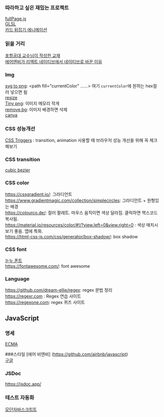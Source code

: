 ### 따라하고 싶은 재밌는 프로젝트
[fullPage.js](https://github.com/alvarotrigo/fullPage.js/tree/master/lang/korean)<br/>
[GLSL](https://velog.io/@kimbyungchan/셰이더-보고만-있을-거야)<br/>
[카드 뒤집기 에니메이션](https://velog.io/@gicomong/reverse-card)<br/>

### 읽을 거리
[포항공대 교수님이 작성한 교재](http://pl.postech.ac.kr/~gla/cs101/notes/all.pdf)<br/>
[에어엔비가 리엑트 네이티브에서 네이티브로 바꾼 이유](https://medium.com/airbnb-engineering/sunsetting-react-native-1868ba28e30a)

### Img
[svg to png](https://svgtopng.com/ko/): <path fill="currentColor" ......></path> 여기 `currentColor`에 원하는 hex컬러 넣으면 됨<br/>
[resize](https://resizeimage.net/)<br/>
[Tiny png](https://tinypng.com/): 이미지 메모리 작게<br/>
[remove.bg](https://www.remove.bg/ko): 이미지 배경하면 삭제<br/>
[canva](https://www.canva.com)


### CSS 성능개선
[CSS Triggers](https://csstriggers.com/) : transition, animation 사용할 때 브라우저 성능 개선을 위해 꼭 체크해보기 <br/>

### CSS transition
[cubic bezier](https://cubic-bezier.com/#.17,.67,.83,.67)

### CSS color
https://cssgradient.io/: 그라디언트 <br/>
https://www.gradientmagic.com/collection/simplecircles: 그라디언트 + 원형있는 배경 <br/>
https://colourco.de/: 컬러 팔레트. 마우스 움직이면 색상 달라짐. 클릭하면 핵스코드 복사됨. <br/>
https://material.io/resources/color/#!/?view.left=0&view.right=0 : 색상 매치시 보기 좋음. 앱에 특화. <br/>
https://html-css-js.com/css/generator/box-shadow/: box shadow <br/>

### CSS font
[눈누 폰트](https://noonnu.cc/)<br/>
https://fontawesome.com/: font awesome

### Language
https://github.com/dream-ellie/regex: regex 문법 정리 <br/>
https://regexr.com : Regex 연습 사이트 <br/>
https://regexone.com: regex 퀴즈 사이트 <br/>

## JavaScript
### 명세
[ECMA](https://www.ecma-international.org/publications-and-standards/standards/)

###스타일
[에어 비엔비] (https://github.com/airbnb/javascript) <br/>
[구글](https://google.github.io/styleguide/jsguide.html)

###  JSDoc
https://jsdoc.app/

### 테스트 자동화
[모던자바스크립트](https://ko.javascript.info/testing-mocha)
